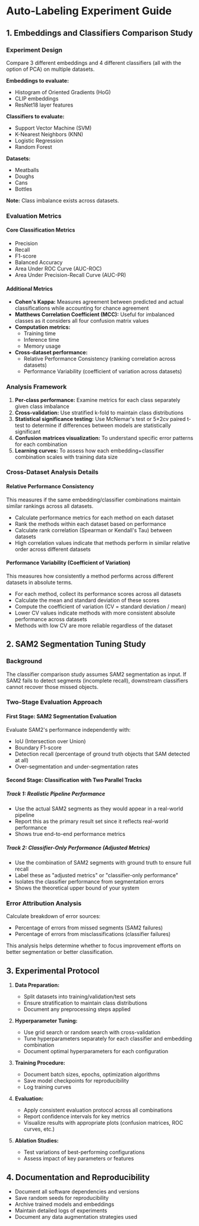 # Auto-Labeling Experiment Guide

## 1. Embeddings and Classifiers Comparison Study

### Experiment Design
Compare 3 different embeddings and 4 different classifiers (all with the option of PCA) on multiple datasets.

**Embeddings to evaluate:**
- Histogram of Oriented Gradients (HoG)
- CLIP embeddings
- ResNet18 layer features

**Classifiers to evaluate:**
- Support Vector Machine (SVM)
- K-Nearest Neighbors (KNN)
- Logistic Regression
- Random Forest

**Datasets:**
- Meatballs
- Doughs
- Cans
- Bottles

**Note:** Class imbalance exists across datasets.

### Evaluation Metrics

#### Core Classification Metrics
- Precision
- Recall
- F1-score
- Balanced Accuracy
- Area Under ROC Curve (AUC-ROC)
- Area Under Precision-Recall Curve (AUC-PR)

#### Additional Metrics
- **Cohen's Kappa:** Measures agreement between predicted and actual classifications while accounting for chance agreement
- **Matthews Correlation Coefficient (MCC):** Useful for imbalanced classes as it considers all four confusion matrix values
- **Computation metrics:**
  - Training time
  - Inference time
  - Memory usage
- **Cross-dataset performance:**
  - Relative Performance Consistency (ranking correlation across datasets)
  - Performance Variability (coefficient of variation across datasets)


### Analysis Framework
1. **Per-class performance:** Examine metrics for each class separately given class imbalance
2. **Cross-validation:** Use stratified k-fold to maintain class distributions
3. **Statistical significance testing:** Use McNemar's test or 5×2cv paired t-test to determine if differences between models are statistically significant
4. **Confusion matrices visualization:** To understand specific error patterns for each combination
5. **Learning curves:** To assess how each embedding+classifier combination scales with training data size

### Cross-Dataset Analysis Details

#### Relative Performance Consistency
This measures if the same embedding/classifier combinations maintain similar rankings across all datasets.

- Calculate performance metrics for each method on each dataset
- Rank the methods within each dataset based on performance
- Calculate rank correlation (Spearman or Kendall's Tau) between datasets
- High correlation values indicate that methods perform in similar relative order across different datasets

#### Performance Variability (Coefficient of Variation)
This measures how consistently a method performs across different datasets in absolute terms.

- For each method, collect its performance scores across all datasets
- Calculate the mean and standard deviation of these scores
- Compute the coefficient of variation (CV = standard deviation / mean)
- Lower CV values indicate methods with more consistent absolute performance across datasets
- Methods with low CV are more reliable regardless of the dataset

## 2. SAM2 Segmentation Tuning Study

### Background
The classifier comparison study assumes SAM2 segmentation as input. If SAM2 fails to detect segments (incomplete recall), downstream classifiers cannot recover those missed objects.

### Two-Stage Evaluation Approach

#### First Stage: SAM2 Segmentation Evaluation
Evaluate SAM2's performance independently with:
- IoU (Intersection over Union)
- Boundary F1-score
- Detection recall (percentage of ground truth objects that SAM detected at all)
- Over-segmentation and under-segmentation rates

#### Second Stage: Classification with Two Parallel Tracks

##### Track 1: Realistic Pipeline Performance
- Use the actual SAM2 segments as they would appear in a real-world pipeline
- Report this as the primary result set since it reflects real-world performance
- Shows true end-to-end performance metrics

##### Track 2: Classifier-Only Performance (Adjusted Metrics)
- Use the combination of SAM2 segments with ground truth to ensure full recall
- Label these as "adjusted metrics" or "classifier-only performance"
- Isolates the classifier performance from segmentation errors
- Shows the theoretical upper bound of your system

### Error Attribution Analysis
Calculate breakdown of error sources:
- Percentage of errors from missed segments (SAM2 failures)
- Percentage of errors from misclassifications (classifier failures)

This analysis helps determine whether to focus improvement efforts on better segmentation or better classification.

## 3. Experimental Protocol

1. **Data Preparation:**
   - Split datasets into training/validation/test sets
   - Ensure stratification to maintain class distributions
   - Document any preprocessing steps applied

2. **Hyperparameter Tuning:**
   - Use grid search or random search with cross-validation
   - Tune hyperparameters separately for each classifier and embedding combination
   - Document optimal hyperparameters for each configuration

3. **Training Procedure:**
   - Document batch sizes, epochs, optimization algorithms
   - Save model checkpoints for reproducibility
   - Log training curves

4. **Evaluation:**
   - Apply consistent evaluation protocol across all combinations
   - Report confidence intervals for key metrics
   - Visualize results with appropriate plots (confusion matrices, ROC curves, etc.)

5. **Ablation Studies:**
   - Test variations of best-performing configurations
   - Assess impact of key parameters or features

## 4. Documentation and Reproducibility

- Document all software dependencies and versions
- Save random seeds for reproducibility
- Archive trained models and embeddings
- Maintain detailed logs of experiments
- Document any data augmentation strategies used
